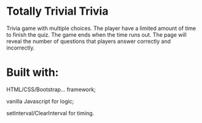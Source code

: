 # Totally Trivial Trivia

Trivia game with multiple choices.
The player have a limited amount of time to finish the quiz. 
The game ends when the time runs out. 
The page will reveal the number of questions that players answer correctly and incorrectly.

# Built with:

HTML/CSS/Bootstrap... framework;

vanilla Javascript for logic;

setInterval/ClearInterval for timing.



